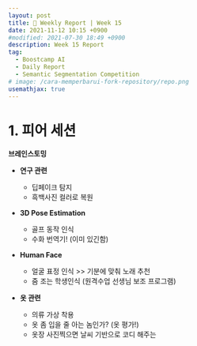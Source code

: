 ```yaml
---
layout: post
title: 📔 Weekly Report | Week 15
date: 2021-11-12 10:15 +0900
#modified: 2021-07-30 18:49 +0900
description: Week 15 Report
tag:
  - Boostcamp AI
  - Daily Report
  - Semantic Segmentation Competition
# image: /cara-memperbarui-fork-repository/repo.png
usemathjax: true
---
```


# 1. 피어 세션

**브레인스토밍**

- **연구 관련**
  - 딥페이크 탐지
  - 흑백사진 컬러로 복원
    
- **3D Pose Estimation**
  - 골프 동작 인식
  - 수화 번역기! (이미 있긴함)
    
- **Human Face**
  - 얼굴 표정 인식 >> 기분에 맞춰 노래 추천
  - 줌 조는 학생인식 (원격수업 선생님 보조 프로그램)
    
- **옷 관련**
  - 의류 가상 착용
  - 옷 좀 입을 줄 아는 놈인가? (옷 평가!)
  - 옷장 사진찍으면 날씨 기반으로 코디 해주는